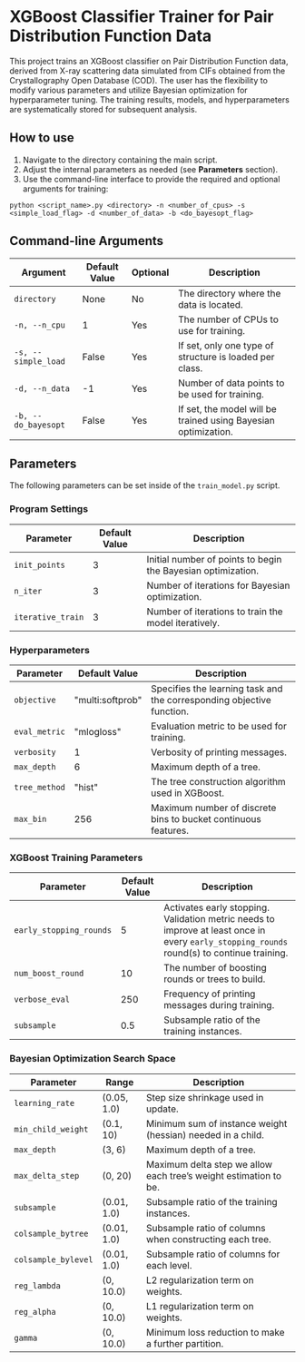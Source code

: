 # XGBoost Classifier Trainer for Pair Distribution Function Data

This project trains an XGBoost classifier on Pair Distribution Function data, derived from X-ray scattering data simulated from CIFs obtained from the Crystallography Open Database (COD). The user has the flexibility to modify various parameters and utilize Bayesian optimization for hyperparameter tuning. The training results, models, and hyperparameters are systematically stored for subsequent analysis.

## How to use

1. Navigate to the directory containing the main script.
2. Adjust the internal parameters as needed (see **Parameters** section).
3. Use the command-line interface to provide the required and optional arguments for training:

```
python <script_name>.py <directory> -n <number_of_cpus> -s <simple_load_flag> -d <number_of_data> -b <do_bayesopt_flag>
```

## Command-line Arguments

| Argument        | Default Value | Optional | Description                                                                                      |
|-----------------|---------------|----------|--------------------------------------------------------------------------------------------------|
| `directory`     | None          | No       | The directory where the data is located.                                                         |
| `-n, --n_cpu`       | 1             | Yes      | The number of CPUs to use for training.                                                          |
| `-s, --simple_load` | False     | Yes      | If set, only one type of structure is loaded per class.                                         |
| `-d, --n_data`  | -1            | Yes      | Number of data points to be used for training.                                                   |
| `-b, --do_bayesopt` | False     | Yes      | If set, the model will be trained using Bayesian optimization.                                   |


## Parameters
The following parameters can be set inside of the `train_model.py` script. 

### Program Settings

| Parameter        | Default Value | Description                                                                                         |
|------------------|---------------|-----------------------------------------------------------------------------------------------------|
| `init_points`    | 3             | Initial number of points to begin the Bayesian optimization.                                        |
| `n_iter`         | 3             | Number of iterations for Bayesian optimization.                                                     |
| `iterative_train`| 3             | Number of iterations to train the model iteratively.                                                |

### Hyperparameters

| Parameter      | Default Value    | Description                                                                                   |
|----------------|------------------|---------------------------------------------------------------------------------------------|
| `objective`    | "multi:softprob" | Specifies the learning task and the corresponding objective function.                        |
| `eval_metric`  | "mlogloss"       | Evaluation metric to be used for training.                                                  |
| `verbosity`    | 1                | Verbosity of printing messages.                                                             |
| `max_depth`    | 6                | Maximum depth of a tree.                                                                    |
| `tree_method`  | "hist"           | The tree construction algorithm used in XGBoost.                                           |
| `max_bin`      | 256              | Maximum number of discrete bins to bucket continuous features.                              |

### XGBoost Training Parameters

| Parameter               | Default Value | Description                                                                        |
|-------------------------|---------------|------------------------------------------------------------------------------------|
| `early_stopping_rounds` | 5            | Activates early stopping. Validation metric needs to improve at least once in every `early_stopping_rounds` round(s) to continue training. |
| `num_boost_round`       | 10            | The number of boosting rounds or trees to build.                                   |
| `verbose_eval`          | 250           | Frequency of printing messages during training.                                    |
| `subsample`             | 0.5           | Subsample ratio of the training instances.                                         |

### Bayesian Optimization Search Space

| Parameter           | Range          | Description                                |
|---------------------|----------------|--------------------------------------------|
| `learning_rate`     | (0.05, 1.0)    | Step size shrinkage used in update.        |
| `min_child_weight`  | (0.1, 10)      | Minimum sum of instance weight (hessian) needed in a child. |
| `max_depth`         | (3, 6)         | Maximum depth of a tree.                    |
| `max_delta_step`    | (0, 20)        | Maximum delta step we allow each tree’s weight estimation to be. |
| `subsample`         | (0.01, 1.0)    | Subsample ratio of the training instances. |
| `colsample_bytree`  | (0.01, 1.0)    | Subsample ratio of columns when constructing each tree. |
| `colsample_bylevel` | (0.01, 1.0)    | Subsample ratio of columns for each level. |
| `reg_lambda`        | (0, 10.0)      | L2 regularization term on weights.         |
| `reg_alpha`         | (0, 10.0)      | L1 regularization term on weights.         |
| `gamma`             | (0, 10.0)      | Minimum loss reduction to make a further partition. |
